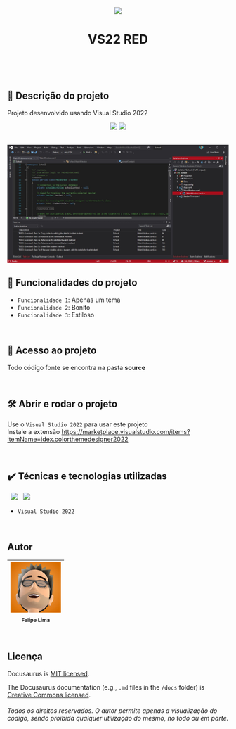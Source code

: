 <h1 align="center"> <img src="https://user-images.githubusercontent.com/20684484/214180728-68b4c105-96cd-4281-82f4-d1d00b7c4bbc.png" width="250px" align="center" ><BR><BR>VS22 RED<BR><BR></h1>

<BR>


## 📃 Descrição do projeto

<p align="justify">
 Projeto desenvolvido usando Visual Studio 2022
</p>
<p align="center">
<img src="https://img.shields.io/badge/STATUS-EM%20DESENVOLVIMENTO-green">
<img src="https://img.shields.io/badge/PROJECT%20VERSION-0.0.0-blue">
</p>

<BR>

<img src="https://github.com/Felip3FL/FL_VS_THEME_DarkRed/blob/master/Material/VS%20Red%20v20190706.jpg" alt="VS Theme Red">

<BR>

## :hammer: Funcionalidades do projeto

- `Funcionalidade 1`: Apenas um tema 
- `Funcionalidade 2`: Bonito
- `Funcionalidade 3`: Estiloso 

<BR>
  
## 📁 Acesso ao projeto

Todo código fonte se encontra na pasta **source**

<BR>
  
## 🛠️ Abrir e rodar o projeto

Use o ``Visual Studio 2022`` para usar este projeto<BR>
Instale a extensão https://marketplace.visualstudio.com/items?itemName=idex.colorthemedesigner2022


<BR>  
  
## ✔️ Técnicas e tecnologias utilizadas
<p align="justify">
&nbsp;&nbsp;<img width="90" src="https://cdn.jsdelivr.net/gh/devicons/devicon/icons/visualstudio/visualstudio-plain.svg">
&nbsp;&nbsp;<img width="90" src="https://cdn.jsdelivr.net/gh/devicons/devicon/icons/git/git-original.svg">
</p>
 
- ``Visual Studio 2022``
 
<BR>  
  
## Autor

| [<img src="https://github.com/felip3fl/felip3fl/blob/main/Material/Nick/nick1.jpg?raw=true" width=115><br><sub>Felipe Lima</sub>](https://github.com/felip3fl) | 
| :---: 
  
<BR>
    
## Licença

Docusaurus is [MIT licensed](./LICENSE).

The Docusaurus documentation (e.g., `.md` files in the `/docs` folder) is [Creative Commons licensed](./LICENSE-docs).
<i><h6>Todos os direitos reservados. O autor permite apenas a visualização do código, sendo proibida qualquer utilização do mesmo, no todo ou em parte.</h6></i>

